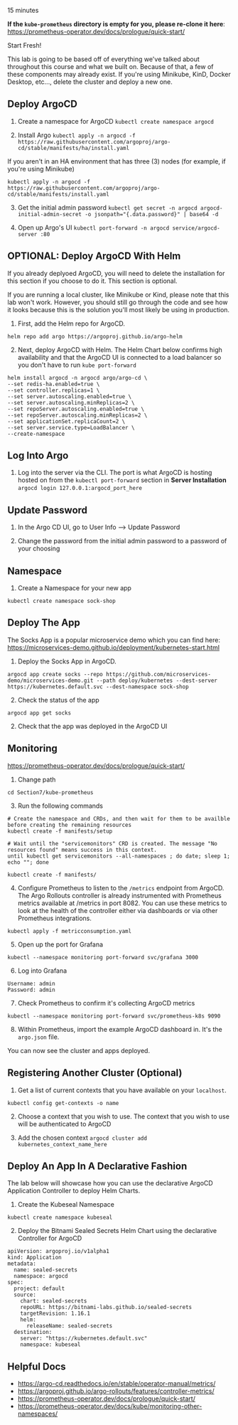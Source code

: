 15 minutes

**If the `kube-prometheus` directory is empty for you, please re-clone it here**: https://prometheus-operator.dev/docs/prologue/quick-start/

Start Fresh! 

This lab is going to be based off of everything we've talked about throughout this course and what we built on. Because of that, a few of these components may already exist. If you're using Minikube, KinD, Docker Desktop, etc..., delete the cluster and deploy a new one.

## Deploy ArgoCD

1. Create a namespace for ArgoCD
`kubectl create namespace argocd`

2. Install Argo
`kubectl apply -n argocd -f https://raw.githubusercontent.com/argoproj/argo-cd/stable/manifests/ha/install.yaml`

If you aren't in an HA environment that has three (3) nodes (for example, if you're using Minikube)

`kubectl apply -n argocd -f https://raw.githubusercontent.com/argoproj/argo-cd/stable/manifests/install.yaml`

3. Get the initial admin password
`kubectl get secret -n argocd argocd-initial-admin-secret -o jsonpath="{.data.password}" | base64 -d`

4. Open up Argo's UI
`kubectl port-forward -n argocd service/argocd-server :80`

## OPTIONAL: Deploy ArgoCD With Helm

If you already deplyoed ArgoCD, you will need to delete the installation for this section if you choose to do it. This section is optional.

If you are running a local cluster, like Minikube or Kind, please note that this lab won't work. However, you should still go through the code and see how it looks because this is the solution you'll most likely be using in production.

1. First, add the Helm repo for ArgoCD.

```
helm repo add argo https://argoproj.github.io/argo-helm
```

2. Next, deploy ArgoCD with Helm. The Helm Chart below confirms high availability and that the ArgoCD UI is connected to a load balancer so you don't have to run `kube port-forward`

```
helm install argocd -n argocd argo/argo-cd \
--set redis-ha.enabled=true \
--set controller.replicas=1 \
--set server.autoscaling.enabled=true \
--set server.autoscaling.minReplicas=2 \
--set repoServer.autoscaling.enabled=true \
--set repoServer.autoscaling.minReplicas=2 \
--set applicationSet.replicaCount=2 \
--set server.service.type=LoadBalancer \
--create-namespace
```

## Log Into Argo
1. Log into the server via the CLI. The port is what ArgoCD is hosting hosted on from the `kubectl port-forward` section in **Server Installation**
`argocd login 127.0.0.1:argocd_port_here`

## Update Password
1. In the Argo CD UI, go to User Info --> Update Password

2. Change the password from the initial admin password to a password of your choosing

## Namespace

1. Create a Namespace for your new app
```
kubectl create namespace sock-shop
```

## Deploy The App

The Socks App is a popular microservice demo which you can find here: https://microservices-demo.github.io/deployment/kubernetes-start.html

1. Deploy the Socks App in ArgoCD.
```
argocd app create socks --repo https://github.com/microservices-demo/microservices-demo.git --path deploy/kubernetes --dest-server https://kubernetes.default.svc --dest-namespace sock-shop
```

2. Check the status of the app
```
argocd app get socks
```

2. Check that the app was deployed in the ArgoCD UI

## Monitoring
https://prometheus-operator.dev/docs/prologue/quick-start/

1. Change path
```
cd Section7/kube-prometheus
```

3. Run the following commands
```
# Create the namespace and CRDs, and then wait for them to be availble before creating the remaining resources
kubectl create -f manifests/setup

# Wait until the "servicemonitors" CRD is created. The message "No resources found" means success in this context.
until kubectl get servicemonitors --all-namespaces ; do date; sleep 1; echo ""; done

kubectl create -f manifests/
```

4. Configure Prometheus to listen to the `/metrics` endpoint from ArgoCD. The Argo Rollouts controller is already instrumented with Prometheus metrics available at /metrics in port 8082. You can use these metrics to look at the health of the controller either via dashboards or via other Prometheus integrations.

```
kubectl apply -f metricconsumption.yaml
```

5. Open up the port for Grafana
```
kubectl --namespace monitoring port-forward svc/grafana 3000
```

6. Log into Grafana
```
Username: admin
Password: admin
```

7. Check Prometheus to confirm it's collecting ArgoCD metrics
```
kubectl --namespace monitoring port-forward svc/prometheus-k8s 9090
```

8. Within Prometheus, import the example ArgoCD dashboard in. It's the `argo.json` file.

You can now see the cluster and apps deployed.

## Registering Another Cluster (Optional)

1. Get a list of current contexts that you have available on your `localhost`.

`kubectl config get-contexts -o name`

2. Choose a context that you wish to use. The context that you wish to use will be authenticated to ArgoCD

3. Add the chosen context
`argocd cluster add kubernetes_context_name_here`

## Deploy An App In A Declarative Fashion

The lab below will showcase how you can use the declarative ArgoCD Application Controller to deploy Helm Charts.

1. Create the Kubeseal Namespace
```
kubectl create namespace kubeseal
```

2. Deploy the Bitnami Sealed Secrets Helm Chart using the declarative Controller for ArgoCD
```
apiVersion: argoproj.io/v1alpha1
kind: Application
metadata:
  name: sealed-secrets
  namespace: argocd
spec:
  project: default
  source:
    chart: sealed-secrets
    repoURL: https://bitnami-labs.github.io/sealed-secrets
    targetRevision: 1.16.1
    helm:
      releaseName: sealed-secrets
  destination:
    server: "https://kubernetes.default.svc"
    namespace: kubeseal
```


## Helpful Docs
- https://argo-cd.readthedocs.io/en/stable/operator-manual/metrics/
- https://argoproj.github.io/argo-rollouts/features/controller-metrics/
- https://prometheus-operator.dev/docs/prologue/quick-start/
- https://prometheus-operator.dev/docs/kube/monitoring-other-namespaces/